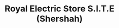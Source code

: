 ---
title: "Royal Electric Store S.I.T.E (Shershah)"
url: /karachi/royal-electric-store-s-i-t-e-shershah/
shop: electrical
---